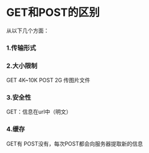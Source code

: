 # GET和POST的区别
从以下几个方面：
### 1.传输形式
### 2.大小限制 
GET 4K~10K 
POST 2G 传图片文件
### 3.安全性
GET：信息在url中（明文）
### 4.缓存
GET有
POST没有，每次POST都会向服务器提取新的信息

 